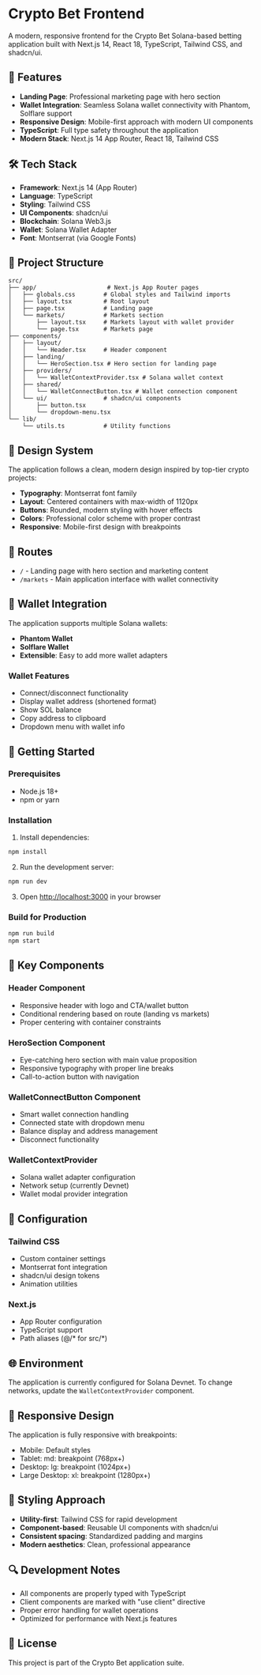 # Crypto Bet Frontend

A modern, responsive frontend for the Crypto Bet Solana-based betting application built with Next.js 14, React 18, TypeScript, Tailwind CSS, and shadcn/ui.

## 🚀 Features

- **Landing Page**: Professional marketing page with hero section
- **Wallet Integration**: Seamless Solana wallet connectivity with Phantom, Solflare support
- **Responsive Design**: Mobile-first approach with modern UI components
- **TypeScript**: Full type safety throughout the application
- **Modern Stack**: Next.js 14 App Router, React 18, Tailwind CSS

## 🛠️ Tech Stack

- **Framework**: Next.js 14 (App Router)
- **Language**: TypeScript
- **Styling**: Tailwind CSS
- **UI Components**: shadcn/ui
- **Blockchain**: Solana Web3.js
- **Wallet**: Solana Wallet Adapter
- **Font**: Montserrat (via Google Fonts)

## 📁 Project Structure

```
src/
├── app/                    # Next.js App Router pages
│   ├── globals.css        # Global styles and Tailwind imports
│   ├── layout.tsx         # Root layout
│   ├── page.tsx           # Landing page
│   └── markets/           # Markets section
│       ├── layout.tsx     # Markets layout with wallet provider
│       └── page.tsx       # Markets page
├── components/
│   ├── layout/
│   │   └── Header.tsx     # Header component
│   ├── landing/
│   │   └── HeroSection.tsx # Hero section for landing page
│   ├── providers/
│   │   └── WalletContextProvider.tsx # Solana wallet context
│   ├── shared/
│   │   └── WalletConnectButton.tsx # Wallet connection component
│   └── ui/                # shadcn/ui components
│       ├── button.tsx
│       └── dropdown-menu.tsx
└── lib/
    └── utils.ts           # Utility functions
```

## 🎨 Design System

The application follows a clean, modern design inspired by top-tier crypto projects:

- **Typography**: Montserrat font family
- **Layout**: Centered containers with max-width of 1120px
- **Buttons**: Rounded, modern styling with hover effects
- **Colors**: Professional color scheme with proper contrast
- **Responsive**: Mobile-first design with breakpoints

## 🔗 Routes

- `/` - Landing page with hero section and marketing content
- `/markets` - Main application interface with wallet connectivity

## 🔌 Wallet Integration

The application supports multiple Solana wallets:

- **Phantom Wallet**
- **Solflare Wallet**
- **Extensible**: Easy to add more wallet adapters

### Wallet Features

- Connect/disconnect functionality
- Display wallet address (shortened format)
- Show SOL balance
- Copy address to clipboard
- Dropdown menu with wallet info

## 🚀 Getting Started

### Prerequisites

- Node.js 18+ 
- npm or yarn

### Installation

1. Install dependencies:
```bash
npm install
```

2. Run the development server:
```bash
npm run dev
```

3. Open [http://localhost:3000](http://localhost:3000) in your browser

### Build for Production

```bash
npm run build
npm start
```

## 🎯 Key Components

### Header Component
- Responsive header with logo and CTA/wallet button
- Conditional rendering based on route (landing vs markets)
- Proper centering with container constraints

### HeroSection Component
- Eye-catching hero section with main value proposition
- Responsive typography with proper line breaks
- Call-to-action button with navigation

### WalletConnectButton Component
- Smart wallet connection handling
- Connected state with dropdown menu
- Balance display and address management
- Disconnect functionality

### WalletContextProvider
- Solana wallet adapter configuration
- Network setup (currently Devnet)
- Wallet modal provider integration

## 🔧 Configuration

### Tailwind CSS
- Custom container settings
- Montserrat font integration
- shadcn/ui design tokens
- Animation utilities

### Next.js
- App Router configuration
- TypeScript support
- Path aliases (@/* for src/*)

## 🌐 Environment

The application is currently configured for Solana Devnet. To change networks, update the `WalletContextProvider` component.

## 📱 Responsive Design

The application is fully responsive with breakpoints:
- Mobile: Default styles
- Tablet: md: breakpoint (768px+)
- Desktop: lg: breakpoint (1024px+)
- Large Desktop: xl: breakpoint (1280px+)

## 🎨 Styling Approach

- **Utility-first**: Tailwind CSS for rapid development
- **Component-based**: Reusable UI components with shadcn/ui
- **Consistent spacing**: Standardized padding and margins
- **Modern aesthetics**: Clean, professional appearance

## 🔍 Development Notes

- All components are properly typed with TypeScript
- Client components are marked with "use client" directive
- Proper error handling for wallet operations
- Optimized for performance with Next.js features

## 📄 License

This project is part of the Crypto Bet application suite. 
